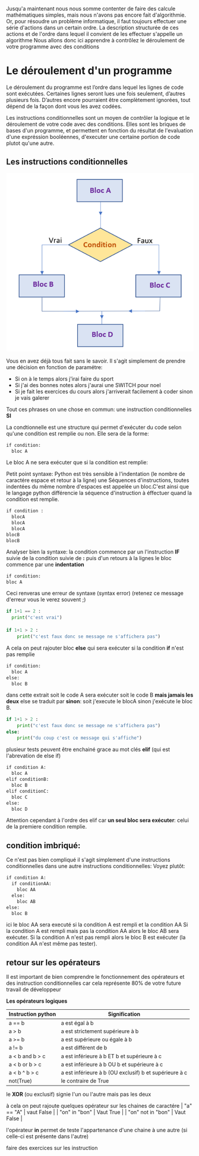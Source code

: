 Jusqu'a maintenant nous nous somme contenter de faire des calcule mathématiques simples, mais nous n'avons pas encore fait d'algorithmie.
Or, pour résoudre un problème informatique, il faut toujours effectuer une série d'actions dans un certain ordre. La description structurée de ces actions et de l'ordre dans lequel il convient de les effectuer s'appelle un algorithme
Nous allons donc ici apprendre à contrôlez le déroulement de votre programme avec des conditions

# Le déroulement d'un programme

Le déroulement du programme est l’ordre dans lequel les lignes de code sont exécutées. Certaines lignes seront lues une fois seulement, d’autres plusieurs fois. D’autres encore pourraient être complètement ignorées, tout dépend de la façon dont vous les avez codées.

Les instructions conditionnelles sont un moyen de contrôler la logique et le déroulement de votre code avec des conditions.
Elles sont les briques de bases d'un programme, et permettent en fonction du résultat de l'evaluation d'une expréssion booléennes, d'executer une certaine portion de code plutot qu'une autre.

## Les instructions conditionnelles

 ![instruction](../../img/bloc_condition.png)

Vous en avez déjà tous fait sans le savoir. Il s'agit simplement de prendre une décision en fonction de paramétre:
- Si on à le temps alors j'irai faire du sport
- Si j'ai des bonnes notes alors j'aurai une SWITCH pour noel
- Si je fait les exercices du cours alors j'arriverait facilement à coder sinon je vais galerer

Tout ces phrases on une chose en commun: une instruction conditionnelles **SI**

La condtionnelle est une structure qui permet d'exécuter du code selon qu'une condition est remplie ou non.
Elle sera de la forme:

```
if condition:
  bloc A
```
Le bloc A ne sera exécuter que si la condition est remplie:

Petit point syntaxe:
Python est très sensible à l'indentation (le nombre de caractére espace et retour à la ligne)
une Séquences d'instructions, toutes indentées du même nombre d'espaces est appelée un bloc.C'est ainsi que le langage python différencie la séquence d'instruction à éffectuer quand la condition est remplie.

```
if condition :
  blocA
  blocA
  blocA
blocB
blocB

```
Analyser bien la syntaxe: la condition commence par un l'instruction **IF** suivie de la condition suivie de **:** puis d'un retours à la lignes
le bloc commence par une **indentation**

```
if condition:
bloc A
```
Ceci renveras une erreur de syntaxe (syntax error) (retenez ce message d'erreur vous le verez souvent ;)



```python runnable
if 1+1 == 2 :
  print("c'est vrai")

if 1+1 > 2 :
    print("c'est faux donc se message ne s'affichera pas")
```

A cela on peut rajouter bloc **else** qui sera exécuter si la condition **if** n'est pas remplie

```
if condition:
  bloc A
else:
  bloc B
```
dans cette extrait soit le code A sera exécuter soit le code B **mais jamais les deux**
else se traduit par **sinon**:
soit j'execute le blocA sinon j'exécute le bloc B.

```python runnable
if 1+1 > 2 :
    print("c'est faux donc se message ne s'affichera pas")
else:
    print("du coup c'est ce message qui s'affiche")
```

plusieur tests peuvent être enchainé grace au mot clés **elif** (qui est l'abrevation de else if)

```
if condition A:
  bloc A
elif conditionB:
  bloc B
elif conditionC:
  bloc C
else:
  bloc D
```

Attention cependant à l'ordre des elif car **un seul bloc sera exécuter**: celui de la premiere condition remplie.

## condition imbriqué:
Ce n'est pas bien compliqué il s'agit simplement d'une instructions conditionnelles dans une autre instructions conditionnelles:
Voyez plutôt:
```
if condition A:
  if conditionAA:
    bloc AA
  else:
    bloc AB  
else:
  bloc B
```

ici le bloc AA sera executé si la condition A est rempli et la condition AA
Si la condition A est rempli mais pas la condition AA alors le bloc AB sera exécuter.
Si la condition A n'est pas rempli alors le bloc B est exécuter (la condition AA n'est même pas tester).



## retour sur les opérateurs
 Il est important de bien comprendre le fonctionnement des opérateurs et des instruction conditionnelles car cela représente 80% de votre future travail de développeur

 **Les opérateurs logiques**

 | Instruction python | Signification |
| ------ | ----------- |
| a == b   | a est égal à b |
| a > b | a est strictement supérieure à b |
| a >= b | a est supérieure ou égale à b |
| a != b | a est différent de b |
| a < b and b > c| a est inférieure à b ET b et supérieure à c |
| a < b or b > c| a est inférieure à b OU b et supérieure à c |
| a < b ^ b > c| a est inférieure à b (OU exclusif) b et supérieure à c |
| not(True) | le contraire de True |

le **XOR** (ou exclusif) signie l'un ou l'autre mais pas les deux

à cela on peut rajoute quelques opérateur sur les chaines de caractére
| "a" == "A"   | vaut False |
| "on" in "bon" | Vaut True |
| "on" not in "bon" | Vaut False |


 l'opérateur **in** permet de teste l'appartenance d'une chaine à une autre (si celle-ci est présente dans l'autre)






faire des exercices sur les instruction
